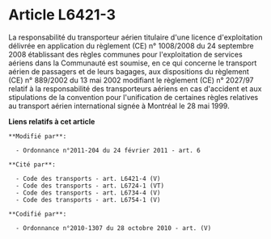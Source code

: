 # Article L6421-3

La responsabilité du transporteur aérien titulaire d'une licence d'exploitation délivrée en application du règlement (CE) n°
1008/2008 du 24 septembre 2008 établissant des règles communes pour l'exploitation de services aériens dans la Communauté est
soumise, en ce qui concerne le transport aérien de passagers et de leurs bagages, aux dispositions du règlement (CE) n°
889/2002 du 13 mai 2002 modifiant le règlement (CE) n° 2027/97 relatif à la responsabilité des transporteurs aériens en cas
d'accident et aux stipulations de la convention pour l'unification de certaines règles relatives au transport aérien
international signée à Montréal le 28 mai 1999.

**Liens relatifs à cet article**

	**Modifié par**:

	  - Ordonnance n°2011-204 du 24 février 2011 - art. 6

	**Cité par**:

	  - Code des transports - art. L6421-4 (V)
	  - Code des transports - art. L6724-1 (VT)
	  - Code des transports - art. L6734-4 (V)
	  - Code des transports - art. L6754-1 (V)

	**Codifié par**:

	  - Ordonnance n°2010-1307 du 28 octobre 2010 - art. (V)
